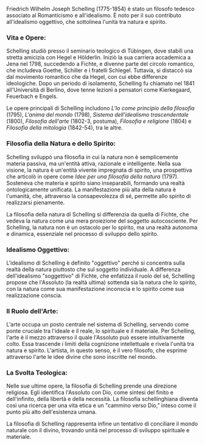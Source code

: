 Friedrich Wilhelm Joseph Schelling (1775-1854) è stato un filosofo tedesco associato al Romanticismo e all'idealismo. È noto per il suo contributo all'idealismo oggettivo, che sottolinea l'unità tra natura e spirito.

### Vita e Opere:

Schelling studiò presso il seminario teologico di Tübingen, dove stabilì una stretta amicizia con Hegel e Hölderlin. Iniziò la sua carriera accademica a Jena nel 1798, succedendo a Fichte, e divenne parte del circolo romantico, che includeva Goethe, Schiller e i fratelli Schlegel. Tuttavia, si distaccò sia dal movimento romantico che da Hegel, con cui ebbe differenze ideologiche. Dopo un periodo di isolamento, Schelling fu chiamato nel 1841 all'Università di Berlino, dove tenne lezioni a pensatori come Kierkegaard, Feuerbach e Engels.

Le opere principali di Schelling includono _L'Io come principio della filosofia_ (1795), _L'anima del mondo_ (1798), _Sistema dell'idealismo trascendentale_ (1800), _Filosofia dell'arte_ (1802-3, postuma), _Filosofia e religione_ (1804) e _Filosofia della mitologia_ (1842-54), tra le altre.

### Filosofia della Natura e dello Spirito:

Schelling sviluppò una filosofia in cui la natura non è semplicemente materia passiva, ma un'entità attiva, razionale e intelligente. Nella sua visione, la natura è un'entità vivente impregnata di spirito, una prospettiva che articolò in opere come _Idee per una filosofia della natura_ (1797). Sosteneva che materia e spirito siano inseparabili, formando una realtà ontologicamente unificata. La manifestazione più alta della natura è l'umanità, che, attraverso la consapevolezza di sé, permette allo spirito di realizzarsi pienamente.

La filosofia della natura di Schelling si differenzia da quella di Fichte, che vedeva la natura come una mera proiezione del soggetto autocosciente. Per Schelling, la natura non è un ostacolo per lo spirito, ma una realtà autonoma e dinamica, essenziale nel processo di sviluppo dello spirito.

### Idealismo Oggettivo:

L'idealismo di Schelling è definito "oggettivo" perché si concentra sulla realtà della natura piuttosto che sul soggetto individuale. A differenza dell'idealismo "soggettivo" di Fichte, che enfatizza il ruolo del sé, Schelling propose che l'Assoluto (la realtà ultima) sottenda sia la natura che lo spirito, con la natura come sua manifestazione inconscia e lo spirito come sua realizzazione conscia.

### Il Ruolo dell'Arte:

L'arte occupa un posto centrale nel sistema di Schelling, servendo come ponte cruciale tra l'ideale e il reale, lo spirituale e il materiale. Per Schelling, l'arte è il mezzo attraverso il quale l'Assoluto può essere intuitivamente colto. Essa trascende i limiti della cognizione intellettuale e rivela l'unità tra natura e spirito. L'artista, in questo senso, è il vero filosofo, che esprime attraverso l'arte le idee divine che sono inscritte nel mondo.

### La Svolta Teologica:

Nelle sue ultime opere, la filosofia di Schelling prende una direzione religiosa. Egli identifica l'Assoluto con Dio, come sintesi del finito e dell'infinito, della libertà e della necessità. La filosofia schellinghiana diventa così una ricerca per una vita etica e un "cammino verso Dio," inteso come il punto più alto dell'esistenza umana.

La filosofia di Schelling rappresenta infine un tentativo di conciliare il mondo naturale con il divino, trovando unità nel processo di sviluppo spirituale e materiale.